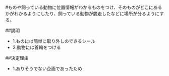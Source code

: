 #ものや飼っている動物に位置情報がわかるものをつけ、そのものがどこにあるかがわかるようにしたり、飼っている動物が脱走したなどに場所が分るようにする。

##説明
 * 1.ものには簡単に取り外しのできるシール
 * 2.動物には首輪をつける

##決定理由
 * 1.ありそうでない企画であったため
